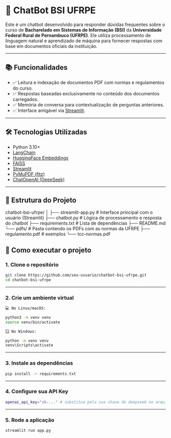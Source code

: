 # 🤖 ChatBot BSI UFRPE

Este é um chatbot desenvolvido para responder dúvidas frequentes sobre o curso de **Bacharelado em Sistemas de Informação (BSI)** da **Universidade Federal Rural de Pernambuco (UFRPE)**. Ele utiliza processamento de linguagem natural e aprendizado de máquina para fornecer respostas com base em documentos oficiais da instituição.

---

## 📚 Funcionalidades

- ✅ Leitura e indexação de documentos PDF com normas e regulamentos do curso.
- ✅ Respostas baseadas exclusivamente no conteúdo dos documentos carregados.
- ✅ Memória de conversa para contextualização de perguntas anteriores.
- ✅ Interface amigável via [Streamlit](https://streamlit.io).

---

## 🛠️ Tecnologias Utilizadas

- Python 3.10+
- [LangChain](https://www.langchain.com/)
- [HuggingFace Embeddings](https://huggingface.co/)
- [FAISS](https://github.com/facebookresearch/faiss)
- [Streamlit](https://streamlit.io/)
- [PyMuPDF (fitz)](https://pymupdf.readthedocs.io/)
- [ChatOpenAI (DeepSeek)](https://deepseek.com/)

---

## 📁 Estrutura do Projeto

chatbot-bsi-ufrpe/
│
├── streamlit-app.py # Interface principal com o usuário (Streamlit)
├── chatbot.py # Lógica de processamento e resposta do chatbot
├── requirements.txt # Lista de dependências
├── README.md
└── pdfs/ # Pasta contendo os PDFs com as normas da UFRPE
    ├── regulamento.pdf # exemplos
    └── tcc-normas.pdf

## 🚀 Como executar o projeto

### 1. Clone o repositório

```bash
git clone https://github.com/seu-usuario/chatbot-bsi-ufrpe.git
cd chatbot-bsi-ufrpe
```

---

### 2. Crie um ambiente virtual

```bash
💻 No Linux/macOS:

python3 -m venv venv
source venv/bin/activate

🪟 No Windows:

python -m venv venv
venv\Scripts\activate
```

---

### 3. Instale as dependências

```bash
pip install -r requirements.txt
```

---

### 4. Configure sua API Key

```bash
openai_api_key="sk-..." # substitua pela sua chave do deepseek no arquivo chatbot.py
```

---

### 5. Rode a aplicação

```bash
streamlit run app.py
```
